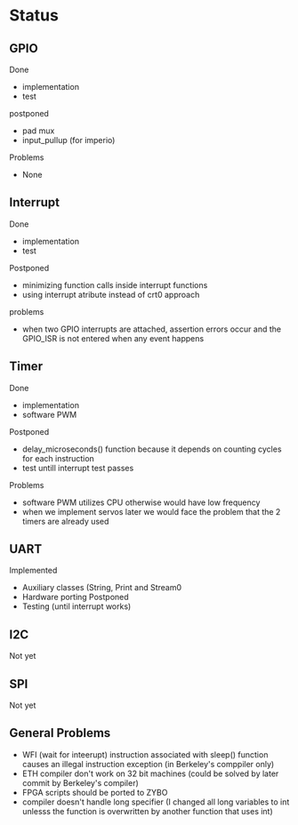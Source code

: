 # Status

## GPIO
Done
- implementation 
- test

postponed
- pad mux
- input_pullup (for imperio)

Problems
- None

## Interrupt
Done
- implementation
- test

Postponed
- minimizing function calls inside interrupt functions
- using interrupt atribute instead of crt0 approach

problems
- when two GPIO interrupts are attached, assertion errors occur and the GPIO_ISR is not entered when any event happens

## Timer
Done
- implementation
- software PWM

Postponed
- delay_microseconds() function because it depends on counting cycles for each instruction
- test untill interrupt test passes

Problems
- software PWM utilizes CPU otherwise would have low frequency
- when we implement servos later we would face the problem that the 2 timers are already used

## UART

Implemented
- Auxiliary classes (String, Print and Stream0
- Hardware porting
Postponed
- Testing (until interrupt works)

## I2C
Not yet

## SPI
Not yet

## General Problems
- WFI (wait for inteerupt) instruction associated with sleep() function causes an illegal instruction exception (in Berkeley's comppiler only)
- ETH compiler don't work on 32 bit machines (could be solved by later commit by Berkeley's compiler)
- FPGA scripts should be ported to ZYBO
- compiler doesn't handle long specifier (I changed all long variables to int unlesss the function is overwritten by another function that uses int)

